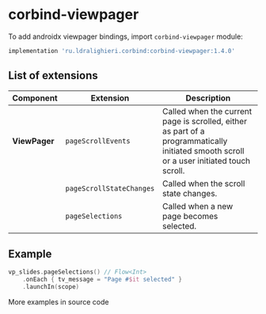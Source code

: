 ﻿
# corbind-viewpager

To add androidx viewpager bindings, import `corbind-viewpager` module:

```groovy
implementation 'ru.ldralighieri.corbind:corbind-viewpager:1.4.0'
```

## List of extensions

Component | Extension | Description
--|---|--
**ViewPager** | `pageScrollEvents` | Called when the current page is scrolled, either as part of a programmatically initiated smooth scroll or a user initiated touch scroll.
              | `pageScrollStateChanges` | Called when the scroll state changes.
              | `pageSelections` | Called when a new page becomes selected.


## Example

```kotlin
vp_slides.pageSelections() // Flow<Int>
    .onEach { tv_message = "Page #$it selected" }
    .launchIn(scope)
```

More examples in source code
